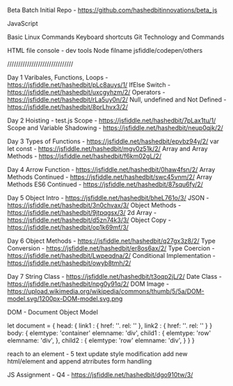 Beta Batch Initial Repo - https://github.com/hashedbitinnovations/beta_js

JavaScript

Basic Linux Commands
Keyboard shortcuts
Git Technology and Commands


HTML file
console - dev tools
Node filname
jsfiddle/codepen/others

//////////////////////////////

Day 1
Varibales, Functions, Loops - https://jsfiddle.net/hashedbit/pLc8auys/1/
IfElse Switch - https://jsfiddle.net/hashedbit/uxcgyhzm/2/
Operators - https://jsfiddle.net/hashedbit/rLa5uy0n/2/
Null, undefined and Not Defined - https://jsfiddle.net/hashedbit/8prLhvx3/2/


Day 2
Hoisting - test.js
Scope - https://jsfiddle.net/hashedbit/7pLax1tu/1/
Scope and Variable Shadowing - https://jsfiddle.net/hashedbit/neup0qjk/2/


Day 3
Types of Functions - https://jsfiddle.net/hashedbit/epvbz94y/2/
var let const - https://jsfiddle.net/hashedbit/mgv0z51k/2/
Array and Array Methods - https://jsfiddle.net/hashedbit/f6km02gL/2/



Day 4
Arrow Function - https://jsfiddle.net/hashedbit/0haw4fsn/2/
Array Methods Continued - https://jsfiddle.net/hashedbit/swc45vnm/2/
Array Methods ES6 Continued - https://jsfiddle.net/hashedbit/87squ6fy/2/



Day 5
Object Intro - https://jsfiddle.net/hashedbit/bheL761o/3/
JSON - https://jsfiddle.net/hashedbit/3n0chvax/3/
Object Methods - https://jsfiddle.net/hashedbit/9jtpqgsx/3/
2d Array - https://jsfiddle.net/hashedbit/d5zn74k3/3/
Object Copy - https://jsfiddle.net/hashedbit/op1k69mf/3/



Day 6
Object Methods - https://jsfiddle.net/hashedbit/q27gx3z8/2/
Type Conversion - https://jsfiddle.net/hashedbit/er8os6ax/2/
Type Coercion - https://jsfiddle.net/hashedbit/Lwpeqdna/2/
Conditional Implementation - https://jsfiddle.net/hashedbit/owyb8tmh/2/



Day 7
String Class - https://jsfiddle.net/hashedbit/t3oqp2jL/2/
Date Class - https://jsfiddle.net/hashedbit/npg0y91q/2/
DOM Image - https://upload.wikimedia.org/wikipedia/commons/thumb/5/5a/DOM-model.svg/1200px-DOM-model.svg.png


DOM - Document Object Model


let document = {
    head: {
        link1 : {
            href: ''.
            rel: ''
        },
        link2 : {
            href: ''.
            rel: ''
        }
    }
    body: {
        elemtype: 'container'
        elemname: 'div',
        child1 : {
            elemtype: 'row'
            elemname: 'div',
        },
        child2 : {
            elemtype: 'row'
            elemname: 'div',
        }
    }
}



reach to an element - 5
text update
style modification
add new html/element and append
atrributes
form handling



JS Assignment - Q4 - https://jsfiddle.net/hashedbit/dgo910tw/3/